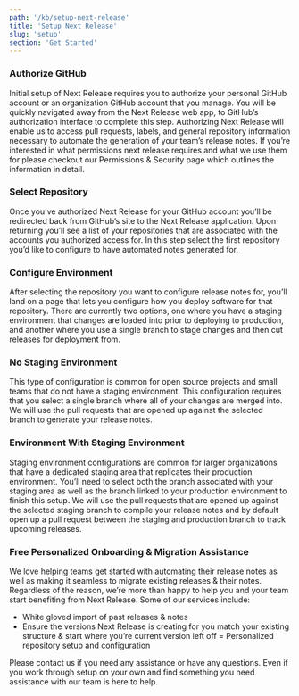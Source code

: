 ```yaml
---
path: '/kb/setup-next-release'
title: 'Setup Next Release'
slug: 'setup'
section: 'Get Started' 
---
```


### Authorize GitHub

Initial setup of Next Release requires you to authorize your personal GitHub account or an organization GitHub account that you manage. You will be quickly navigated away from the Next Release web app, to GitHub’s authorization interface to complete this step. Authorizing Next Release will enable us to access pull requests, labels, and general repository information necessary to automate the generation of your team’s release notes. If you’re interested in what permissions next release requires and what we use them for please checkout our Permissions & Security page which outlines the information in detail.

### Select Repository

Once you’ve authorized Next Release for your GitHub account you’ll be redirected back from GitHub’s site to the Next Release application. Upon returning you’ll see a list of your repositories that are associated with the accounts you authorized access for. In this step select the first repository you’d like to configure to have automated notes generated for.

### Configure Environment

After selecting the repository you want to configure release notes for, you’ll land on a page that lets you configure how you deploy software for that repository. There are currently two options, one where you have a staging environment that changes are loaded into prior to deploying to production, and another where you use a single branch to stage changes and then cut releases for deployment from.


### No Staging Environment
This type of configuration is common for open source projects and small teams that do not have a staging environment. This configuration requires that you select a single branch where all of your changes are merged into. We will use the pull requests that are opened up against the selected branch to generate your release notes.

### Environment With Staging Environment
Staging environment configurations are common for larger organizations that have a dedicated staging area that replicates their production environment. You’ll need to select both the branch associated with your staging area as well as the branch linked to your production environment to finish this setup. We will use the pull requests that are opened up against the selected staging branch to compile your release notes and by default open up a pull request between the staging and production branch to track upcoming releases.


### Free Personalized Onboarding & Migration Assistance

We love helping teams get started with automating their release notes as well as making it seamless to migrate existing releases & their notes. Regardless of the reason, we’re more than happy to help you and your team start benefiting from Next Release. Some of our services include:

- White gloved import of past releases & notes
- Ensure the versions Next Release is creating for you match your existing structure & start where you’re current version left off
= Personalized repository setup and configuration

Please contact us if you need any assistance or have any questions. Even if you work through setup on your own and find something you need assistance with our team is here to help.
